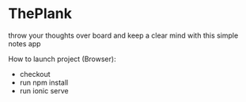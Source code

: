 # ThePlank
throw your thoughts over board and keep a clear mind with this simple notes app

How to launch project (Browser):
- checkout
- run npm install
- run ionic serve

